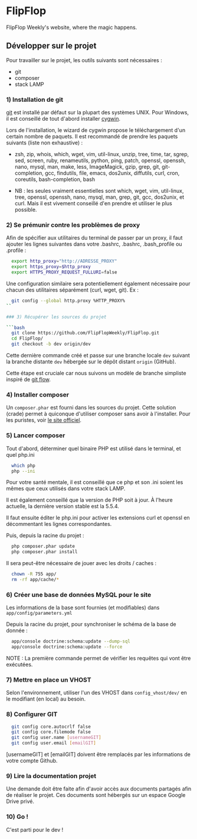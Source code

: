 FlipFlop
========

FlipFlop Weekly's website, where the magic happens.

## Développer sur le projet

Pour travailler sur le projet, les outils suivants sont nécessaires :

- git
- composer
- stack LAMP

### 1) Installation de git

[git](http://git-scm.com/) est installé par défaut sur la plupart des systèmes UNIX. Pour Windows, il est conseillé de tout d'abord installer [cygwin](http://www.cygwin.com/).

Lors de l'installation, le wizard de cygwin propose le téléchargement d'un certain nombre de paquets. Il est recommandé de prendre les paquets suivants (liste non exhaustive) :

- zsh, zip, whois, which, wget, vim, util-linux, unzip, tree, time, tar, sgrep, sed, screen, ruby, renameutils, python, ping, patch, openssl, openssh, nano, mysql, man, make, less, ImageMagick, gzip, grep, git, git-completion, gcc, findutils, file, emacs, dos2unix, diffutils, curl, cron, coreutils, bash-completion, bash

- NB : les seules vraiment essentielles sont which, wget, vim, util-linux, tree, openssl, openssh, nano, mysql, man, grep, git, gcc, dos2unix, et curl. Mais il est vivement conseillé d'en prendre et utiliser le plus possible.

### 2) Se prémunir contre les problèmes de proxy

Afin de spécifier aux utilitaires du terminal de passer par un proxy, il faut ajouter les lignes suivantes dans votre .bashrc, .bashrc, .bash_profile ou .profile :

```bash
  export http_proxy="http://ADRESSE_PROXY"
  export https_proxy=$http_proxy
  export HTTPS_PROXY_REQUEST_FULLURI=false
```

Une configuration similaire sera potentiellement également nécessaire pour chacun des utilitaires séparément (curl, wget, git). Ex :

```bash
  git config --global http.proxy %HTTP_PROXY%
``

### 3) Récupérer les sources du projet

```bash
  git clone https://github.com/FlipFlopWeekly/FlipFlop.git
  cd FlipFlop/
  git checkout -b dev origin/dev
```

Cette dernière commande créé et passe sur une branche locale `dev` suivant la branche distante `dev` hébergée sur le dépôt distant `origin` (GitHub).

Cette étape est cruciale car nous suivons un modèle de branche simpliste inspiré de [git flow](http://nvie.com/posts/a-successful-git-branching-model/).

### 4) Installer composer

Un `composer.phar` est fourni dans les sources du projet. Cette solution (crade) permet à quiconque d'utiliser composer sans avoir à l'installer. Pour les puristes, voir [le site officiel](http://getcomposer.org/).

### 5) Lancer composer

Tout d'abord, déterminer quel binaire PHP est utilisé dans le terminal, et quel php.ini

```bash
  which php
  php --ini
```

Pour votre santé mentale, il est conseillé que ce php et son .ini soient les mêmes que ceux utilisés dans votre stack LAMP.

Il est également conseillé que la version de PHP soit à jour. À l'heure actuelle, la dernière version stable est la 5.5.4.

Il faut ensuite éditer le php.ini pour activer les extensions curl et openssl en décommentant les lignes correspondantes.

Puis, depuis la racine du projet :

```bash
  php composer.phar update
  php composer.phar install
```

Il sera peut-être nécessaire de jouer avec les droits / caches :

```bash
  chown -R 755 app/
  rm -rf app/cache/*
```

### 6) Créer une base de données MySQL pour le site

Les informations de la base sont fournies (et modifiables) dans `app/config/parameters.yml`

Depuis la racine du projet, pour synchroniser le schéma de la base de donnée :

```bash
  app/console doctrine:schema:update --dump-sql
  app/console doctrine:schema:update --force
```
NOTE : La première commande permet de vérifier les requêtes qui vont être exécutées.

### 7) Mettre en place un VHOST

Selon l'environnement, utiliser l'un des VHOST dans `config_vhost/dev/` en le modifiant (en local) au besoin.

### 8) Configurer GIT

```bash
  git config core.autocrlf false
  git config core.filemode false
  git config user.name [usernameGIT]
  git config user.email [emailGIT]
```
[usernameGIT] et [emailGIT] doivent être remplacés par les informations de votre compte Github.

### 9) Lire la documentation projet

Une demande doit être faite afin d'avoir accès aux documents partagés afin de réaliser le projet.
Ces documents sont hébergés sur un espace Google Drive privé.

### 10) Go !

C'est parti pour le dev !
